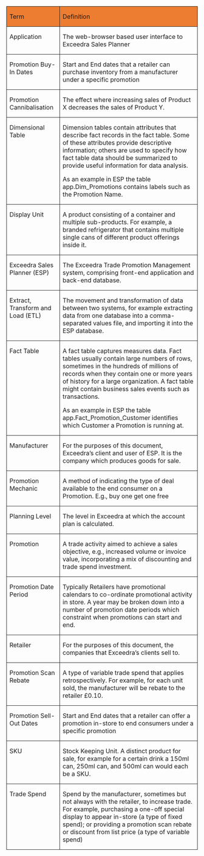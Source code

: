 <table border="1" cellspacing="0" cellpadding="0" style="border: none;">
    <tbody>
        <tr>
            <td valign="top" style="padding: 0cm 5.4pt; border: 1pt solid; text-align: left; background: #ed7d31;">
            <p class="TableHeading">Term</p>
            </td>
            <td valign="top" style="padding: 0cm 5.4pt; border-style: solid solid solid none; text-align: left; background: #ed7d31;">
            <p class="TableHeading">Definition</p>
            </td>
        </tr>
        <tr>
            <td valign="top" style="padding: 0cm 5.4pt; border-style: none solid solid; text-align: left;">
            <p><span class="StoredProcedure">Application</span></p>
            </td>
            <td style="padding: 0cm 5.4pt; border-style: none solid solid none; text-align: left;">
            <p>The web-browser based user interface to Exceedra Sales Planner</p>
            </td>
        </tr>
        <tr>
            <td valign="top" style="padding: 0cm 5.4pt; border-style: none solid solid; text-align: left;">
            <p><span class="StoredProcedure">Promotion Buy-In Dates</span></p>
            </td>
            <td valign="top" style="padding: 0cm 5.4pt; border-style: none solid solid none; text-align: left;">
            <p>Start and End dates that a retailer can purchase inventory from a manufacturer under a specific promotion</p>
            </td>
        </tr>
        <tr>
            <td valign="top" style="padding: 0cm 5.4pt; border-style: none solid solid; text-align: left;">
            <p><span class="StoredProcedure">Promotion Cannibalisation</span></p>
            </td>
            <td valign="top" style="padding: 0cm 5.4pt; border-style: none solid solid none; text-align: left;">
            <p>The effect where increasing sales of Product X decreases the sales of Product Y. </p>
            </td>
        </tr>
        <tr>
            <td valign="top" style="padding: 0cm 5.4pt; border-style: none solid solid; text-align: left;">
            <p><span class="StoredProcedure">Dimensional Table</span></p>
            </td>
            <td style="padding: 0cm 5.4pt; border-style: none solid solid none; text-align: left;">
            <p>Dimension tables contain attributes that describe fact records in the fact table. Some of these attributes provide descriptive information; others are used to specify how fact table data should be summarized to provide useful information for data analysis. </p>
            <p>As an example in ESP the table <span class="StoredProcedure">app.Dim_Promotions</span> contains labels such as the Promotion Name.</p>
            </td>
        </tr>
        <tr>
            <td valign="top" style="padding: 0cm 5.4pt; border-style: none solid solid; text-align: left;">
            <p><span class="StoredProcedure">Display Unit</span></p>
            </td>
            <td valign="top" style="padding: 0cm 5.4pt; border-style: none solid solid none; text-align: left;">
            <p>A product consisting of a container and multiple sub-products. For example, a branded refrigerator that contains multiple single cans of different product offerings inside it.</p>
            </td>
        </tr>
        <tr>
            <td valign="top" style="padding: 0cm 5.4pt; border-style: none solid solid; text-align: left;">
            <p><span class="StoredProcedure">Exceedra Sales Planner (ESP)</span></p>
            </td>
            <td style="padding: 0cm 5.4pt; border-style: none solid solid none; text-align: left;">
            <p>The Exceedra Trade Promotion Management system, comprising front-end application and back-end database. </p>
            </td>
        </tr>
        <tr>
            <td valign="top" style="padding: 0cm 5.4pt; border-style: none solid solid; text-align: left;">
            <p><span class="StoredProcedure">Extract, Transform and Load (ETL)</span></p>
            </td>
            <td valign="top" style="padding: 0cm 5.4pt; border-style: none solid solid none; text-align: left;">
            <p>The movement and transformation of data between two systems, for example extracting data from one database into a comma-separated values file, and importing it into the ESP database.</p>
            </td>
        </tr>
        <tr>
            <td valign="top" style="padding: 0cm 5.4pt; border-style: none solid solid; text-align: left;">
            <p><span class="StoredProcedure">Fact Table</span></p>
            </td>
            <td style="padding: 0cm 5.4pt; border-style: none solid solid none; text-align: left;">
            <p>A fact table captures measures data. Fact tables usually contain large numbers of rows, sometimes in the hundreds of millions of records when they contain one or more years of history for a large organization. A fact table might contain business sales events such as transactions.</p>
            <p>As an example in ESP the table <span class="StoredProcedure">app.Fact_Promotion_Customer</span> identifies which Customer a Promotion is running at.</p>
            </td>
        </tr>
        <tr>
            <td valign="top" style="padding: 0cm 5.4pt; border-style: none solid solid; text-align: left;">
            <p><span class="StoredProcedure">Manufacturer</span></p>
            </td>
            <td valign="top" style="padding: 0cm 5.4pt; border-style: none solid solid none; text-align: left;">
            <p>For the purposes of this document, Exceedra&rsquo;s client and user of ESP. It is the company which produces goods for sale. </p>
            </td>
        </tr>
        <tr>
            <td valign="top" style="padding: 0cm 5.4pt; border-style: none solid solid; text-align: left;">
            <p><span class="StoredProcedure">Promotion Mechanic</span></p>
            </td>
            <td valign="top" style="padding: 0cm 5.4pt; border-style: none solid solid none; text-align: left;">
            <p>A method of indicating the type of deal available to the end consumer on a Promotion. E.g., buy one get one free</p>
            </td>
        </tr>
        <tr>
            <td valign="top" style="padding: 0cm 5.4pt; border-style: none solid solid; text-align: left;">
            <p><span class="StoredProcedure">Planning Level</span></p>
            </td>
            <td style="padding: 0cm 5.4pt; border-style: none solid solid none; text-align: left;">
            <p>The level in Exceedra at which the account plan is calculated. </p>
            </td>
        </tr>
        <tr>
            <td valign="top" style="padding: 0cm 5.4pt; border-style: none solid solid; text-align: left;">
            <p><span class="StoredProcedure">Promotion</span></p>
            </td>
            <td valign="top" style="padding: 0cm 5.4pt; border-style: none solid solid none; text-align: left;">
            <p>A trade activity aimed to achieve a sales objective, e.g., increased volume or invoice value, incorporating a mix of discounting and trade spend investment.</p>
            </td>
        </tr>
        <tr>
            <td valign="top" style="padding: 0cm 5.4pt; border-style: none solid solid; text-align: left;">
            <p><span class="StoredProcedure">Promotion Date Period</span></p>
            </td>
            <td valign="top" style="padding: 0cm 5.4pt; border-style: none solid solid none; text-align: left;">
            <p>Typically Retailers have promotional calendars to co-ordinate promotional activity in store. A year may be broken down into a number of promotion date periods which constraint when promotions can start and end.</p>
            </td>
        </tr>
        <tr>
            <td valign="top" style="padding: 0cm 5.4pt; border-style: none solid solid; text-align: left;">
            <p><span class="StoredProcedure">Retailer </span></p>
            </td>
            <td valign="top" style="padding: 0cm 5.4pt; border-style: none solid solid none; text-align: left;">
            <p>For the purposes of this document, the companies that Exceedra&rsquo;s clients sell to. </p>
            </td>
        </tr>
        <tr>
            <td valign="top" style="padding: 0cm 5.4pt; border-style: none solid solid; text-align: left;">
            <p><span class="StoredProcedure">Promotion Scan Rebate</span></p>
            </td>
            <td style="padding: 0cm 5.4pt; border-style: none solid solid none; text-align: left;">
            <p>A type of variable trade spend that applies retrospectively. For example, for each unit sold, the manufacturer will be rebate to the retailer &pound;0.10.</p>
            </td>
        </tr>
        <tr>
            <td valign="top" style="padding: 0cm 5.4pt; border-style: none solid solid; text-align: left;">
            <p><span class="StoredProcedure">Promotion Sell-Out Dates</span></p>
            </td>
            <td valign="top" style="padding: 0cm 5.4pt; border-style: none solid solid none; text-align: left;">
            <p>Start and End dates that a retailer can offer a promotion in-store to end consumers under a specific promotion</p>
            </td>
        </tr>
        <tr>
            <td valign="top" style="padding: 0cm 5.4pt; border-style: none solid solid; text-align: left;">
            <p><span class="StoredProcedure">SKU</span></p>
            </td>
            <td style="padding: 0cm 5.4pt; border-style: none solid solid none; text-align: left;">
            <p>Stock Keeping Unit. A distinct product for sale, for example for a certain drink a 150ml can, 250ml can, and 500ml can would each be a SKU.</p>
            </td>
        </tr>
        <tr>
            <td valign="top" style="padding: 0cm 5.4pt; border-style: none solid solid; text-align: left;">
            <p><span class="StoredProcedure">Trade Spend</span></p>
            </td>
            <td valign="top" style="padding: 0cm 5.4pt; border-style: none solid solid none; text-align: left;">
            <p>Spend by the manufacturer, sometimes but not always with the retailer, to increase trade. For example, purchasing a one-off special display to appear in-store (a type of fixed spend); or providing a promotion scan rebate or discount from list price (a type of variable spend)</p>
            </td>
        </tr>
    </tbody>
</table>
